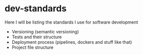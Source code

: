 # dev-standards  
Here I will be listing the standards I use for software development  
- Versioning (semantic versioning)
- Tests and their structure
- Deployment process (pipelines, dockers and stuff like that)
- Project file structure
